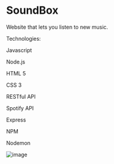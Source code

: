 # SoundBox
Website that lets you listen to new music.

Technologies:

Javascript

Node.js

HTML 5

CSS 3

RESTful API

Spotify API

Express

NPM

Nodemon


![image](https://cloud.githubusercontent.com/assets/23460835/21950616/b2015dda-d9b1-11e6-9cfb-0c68f29e1b19.png)
